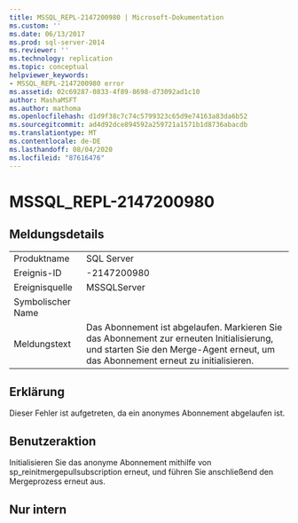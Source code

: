 ```yaml
---
title: MSSQL_REPL-2147200980 | Microsoft-Dokumentation
ms.custom: ''
ms.date: 06/13/2017
ms.prod: sql-server-2014
ms.reviewer: ''
ms.technology: replication
ms.topic: conceptual
helpviewer_keywords:
- MSSQL_REPL-2147200980 error
ms.assetid: 02c69287-0833-4f89-8698-d73092ad1c10
author: MashaMSFT
ms.author: mathoma
ms.openlocfilehash: d1d9f38c7c74c5799323c65d9e74163a83da6b52
ms.sourcegitcommit: ad4d92dce894592a259721a1571b1d8736abacdb
ms.translationtype: MT
ms.contentlocale: de-DE
ms.lasthandoff: 08/04/2020
ms.locfileid: "87616476"
---
```

# <a name="mssql_repl-2147200980"></a>MSSQL_REPL-2147200980
    
## <a name="message-details"></a>Meldungsdetails  
  
|||  
|-|-|  
|Produktname|SQL Server|  
|Ereignis-ID|-2147200980|  
|Ereignisquelle|MSSQLServer|  
|Symbolischer Name||  
|Meldungstext|Das Abonnement ist abgelaufen. Markieren Sie das Abonnement zur erneuten Initialisierung, und starten Sie den Merge-Agent erneut, um das Abonnement erneut zu initialisieren.|  
  
## <a name="explanation"></a>Erklärung  
 Dieser Fehler ist aufgetreten, da ein anonymes Abonnement abgelaufen ist.  
  
## <a name="user-action"></a>Benutzeraktion  
 Initialisieren Sie das anonyme Abonnement mithilfe von sp_reinitmergepullsubscription erneut, und führen Sie anschließend den Mergeprozess erneut aus.  
  
## <a name="internal-only"></a>Nur intern  
  
